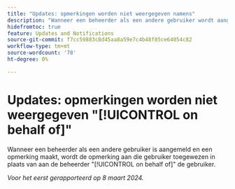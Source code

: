```yaml
---
title: "Updates: opmerkingen worden niet weergegeven namens"
description: "Wanneer een beheerder als een andere gebruiker wordt aangemeld en een opmerking maakt, wordt de opmerking aan die gebruiker toegewezen in plaats van aan de beheerder namens de gebruiker te worden toegewezen."
hidefromtoc: true
feature: Updates and Notifications
source-git-commit: f7cc59883c8d45aa8a59e7c4b48f85ce64054c82
workflow-type: tm+mt
source-wordcount: '78'
ht-degree: 0%

---
```



# Updates: opmerkingen worden niet weergegeven &quot;[!UICONTROL on behalf of]&quot;

Wanneer een beheerder als een andere gebruiker is aangemeld en een opmerking maakt, wordt de opmerking aan die gebruiker toegewezen in plaats van aan de beheerder &quot;[!UICONTROL on behalf of]&quot; de gebruiker.

_Voor het eerst gerapporteerd op 8 maart 2024._
